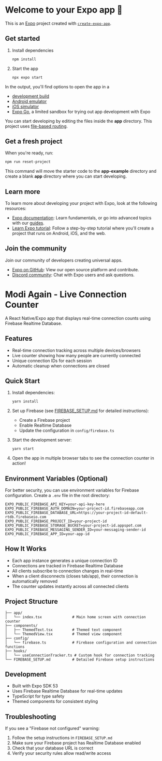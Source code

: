 # Welcome to your Expo app 👋

This is an [Expo](https://expo.dev) project created with [`create-expo-app`](https://www.npmjs.com/package/create-expo-app).

## Get started

1. Install dependencies

   ```bash
   npm install
   ```

2. Start the app

   ```bash
   npx expo start
   ```

In the output, you'll find options to open the app in a

- [development build](https://docs.expo.dev/develop/development-builds/introduction/)
- [Android emulator](https://docs.expo.dev/workflow/android-studio-emulator/)
- [iOS simulator](https://docs.expo.dev/workflow/ios-simulator/)
- [Expo Go](https://expo.dev/go), a limited sandbox for trying out app development with Expo

You can start developing by editing the files inside the **app** directory. This project uses [file-based routing](https://docs.expo.dev/router/introduction).

## Get a fresh project

When you're ready, run:

```bash
npm run reset-project
```

This command will move the starter code to the **app-example** directory and create a blank **app** directory where you can start developing.

## Learn more

To learn more about developing your project with Expo, look at the following resources:

- [Expo documentation](https://docs.expo.dev/): Learn fundamentals, or go into advanced topics with our [guides](https://docs.expo.dev/guides).
- [Learn Expo tutorial](https://docs.expo.dev/tutorial/introduction/): Follow a step-by-step tutorial where you'll create a project that runs on Android, iOS, and the web.

## Join the community

Join our community of developers creating universal apps.

- [Expo on GitHub](https://github.com/expo/expo): View our open source platform and contribute.
- [Discord community](https://chat.expo.dev): Chat with Expo users and ask questions.

# Modi Again - Live Connection Counter

A React Native/Expo app that displays real-time connection counts using Firebase Realtime Database.

## Features

- Real-time connection tracking across multiple devices/browsers
- Live counter showing how many people are currently connected
- Unique connection IDs for each session
- Automatic cleanup when connections are closed

## Quick Start

1. Install dependencies:
   ```bash
   yarn install
   ```

2. Set up Firebase (see [FIREBASE_SETUP.md](./FIREBASE_SETUP.md) for detailed instructions):
   - Create a Firebase project
   - Enable Realtime Database
   - Update the configuration in `config/firebase.ts`

3. Start the development server:
   ```bash
   yarn start
   ```

4. Open the app in multiple browser tabs to see the connection counter in action!

## Environment Variables (Optional)

For better security, you can use environment variables for Firebase configuration. Create a `.env` file in the root directory:

```env
EXPO_PUBLIC_FIREBASE_API_KEY=your-api-key-here
EXPO_PUBLIC_FIREBASE_AUTH_DOMAIN=your-project-id.firebaseapp.com
EXPO_PUBLIC_FIREBASE_DATABASE_URL=https://your-project-id-default-rtdb.firebaseio.com
EXPO_PUBLIC_FIREBASE_PROJECT_ID=your-project-id
EXPO_PUBLIC_FIREBASE_STORAGE_BUCKET=your-project-id.appspot.com
EXPO_PUBLIC_FIREBASE_MESSAGING_SENDER_ID=your-messaging-sender-id
EXPO_PUBLIC_FIREBASE_APP_ID=your-app-id
```

## How It Works

- Each app instance generates a unique connection ID
- Connections are tracked in Firebase Realtime Database
- All clients subscribe to connection changes in real-time
- When a client disconnects (closes tab/app), their connection is automatically removed
- The counter updates instantly across all connected clients

## Project Structure

```
├── app/
│   └── index.tsx              # Main home screen with connection counter
├── components/
│   ├── ThemedText.tsx         # Themed text component
│   └── ThemedView.tsx         # Themed view component
├── config/
│   └── firebase.ts            # Firebase configuration and connection functions
├── hooks/
│   └── useConnectionTracker.ts # Custom hook for connection tracking
└── FIREBASE_SETUP.md          # Detailed Firebase setup instructions
```

## Development

- Built with Expo SDK 53
- Uses Firebase Realtime Database for real-time updates
- TypeScript for type safety
- Themed components for consistent styling

## Troubleshooting

If you see a "Firebase not configured" warning:
1. Follow the setup instructions in `FIREBASE_SETUP.md`
2. Make sure your Firebase project has Realtime Database enabled
3. Check that your database URL is correct
4. Verify your security rules allow read/write access
